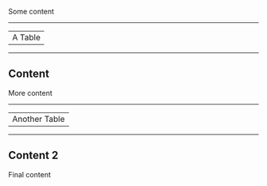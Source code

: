 Some content

---

<!--New Section--> 

<table>
<tr><td>A Table</td></tr>
</table>

---

## Content ##
More content

---

<!--New Section--> 

<table>
<tr><td>Another Table</td></tr>
</table>

---

## Content 2 ##
Final content